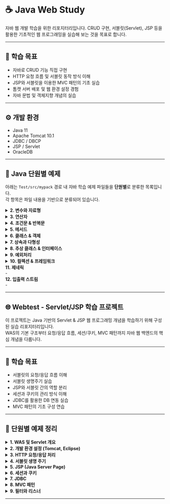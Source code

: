 # ☕ Java Web Study

자바 웹 개발 학습을 위한 리포지터리입니다. CRUD 구현, 서블릿(Servlet), JSP 등을 활용한 기초적인 웹 프로그래밍을 실습해 보는 것을 목표로 합니다.

---

## 📌 학습 목표

- 자바로 CRUD 기능 직접 구현
- HTTP 요청 흐름 및 서블릿 동작 방식 이해
- JSP와 서블릿을 이용한 MVC 패턴의 기초 실습
- 톰캣 서버 배포 및 웹 환경 설정 경험
- 자바 문법 및 객체지향 개념의 실습

---

## ⚙️ 개발 환경

- Java 11  
- Apache Tomcat 10.1  
- JDBC / DBCP  
- JSP / Servlet  
- OracleDB  

---

## 📁 Java 단원별 예제

아래는 `Test/src/mypack` 경로 내 자바 학습 예제 파일들을 **단원별**로 분류한 목록입니다.  
각 항목은 파일 내용을 기반으로 분류되어 있습니다.

<details>
<summary><strong>2. 변수와 자료형</strong></summary>

- [`Wrapper.java`](Test/src/mypack/Wrapper.java)

</details>

<details>
<summary><strong>3. 연산자</strong></summary>

- [`MoneyDivider.java`](Test/src/mypack/MoneyDivider.java)

</details>

<details>
<summary><strong>4. 조건문 & 반복문</strong></summary>

- [`IsTriangle.java`](Test/src/mypack/IsTriangle.java)  
- [`RectCheck.java`](Test/src/mypack/RectCheck.java)  
- [`ForLoop.java`](Test/src/mypack/ForLoop.java)  
- [`ForEach.java`](Test/src/mypack/ForEach.java)  
- [`WhileLoop.java`](Test/src/mypack/WhileLoop.java)

</details>

<details>
<summary><strong>5. 메서드</strong></summary>

- [`StaticMember.java`](Test/src/mypack/StaticMember.java)

</details>

<details>
<summary><strong>6. 클래스 & 객체</strong></summary>

- [`Book.java`](Test/src/mypack/Book.java)  
- [`OOP_Circle.java`](Test/src/mypack/OOP_Circle.java)  
- [`Equals.java`](Test/src/mypack/Equals.java)

</details>

<details>
<summary><strong>7. 상속과 다형성</strong></summary>

- [`Inheritance.java`](Test/src/mypack/Inheritance.java)  
- [`MethodOverridingEx.java`](Test/src/mypack/MethodOverridingEx.java)

</details>

<details>
<summary><strong>8. 추상 클래스 & 인터페이스</strong></summary>

- [`GoodCalc.java`](Test/src/mypack/GoodCalc.java)  
- [`Interface.java`](Test/src/mypack/Interface.java)

</details>

<details>
<summary><strong>9. 예외처리</strong></summary>

- [`JavaException.java`](Test/src/mypack/JavaException.java)

</details>

<details>
<summary><strong>10. 컬렉션 & 프레임워크</strong></summary>

- [`ArrayListEx.java`](Test/src/mypack/ArrayListEx.java)  
- [`VectorEx.java`](Test/src/mypack/VectorEx.java)  
- [`PointVector.java`](Test/src/mypack/PointVector.java)  
- [`IteratorEx.java`](Test/src/mypack/IteratorEx.java)  
- [`HashMapDicEx.java`](Test/src/mypack/HashMapDicEx.java)  
- [`HashMapScoreEx.java`](Test/src/mypack/HashMapScoreEx.java)  
- [`HashMapStudentEx.java`](Test/src/mypack/HashMapStudentEx.java)

</details>
<summary><strong>11. 제네릭 </strong></summary>
-

</details>
<summary><strong>12. 입출력 스트림 </strong></summary>
-

---
## 🌐 Webtest - Servlet/JSP 학습 프로젝트

이 프로젝트는 Java 기반의 Servlet & JSP 웹 프로그래밍 개념을 학습하기 위해 구성된 실습 리포지터리입니다.  
WAS의 기본 구조부터 요청/응답 흐름, 세션/쿠키, MVC 패턴까지 자바 웹 백엔드의 핵심 개념을 다룹니다.

---

## 📌 학습 목표

- 서블릿의 요청/응답 흐름 이해
- 서블릿 생명주기 실습
- JSP와 서블릿 간의 역할 분리
- 세션과 쿠키의 관리 방식 이해
- JDBC를 활용한 DB 연동 실습
- MVC 패턴의 기초 구성 연습

---

## 📁 단원별 예제 정리

<details>
<summary><strong>1. WAS 및 Servlet 개요</strong></summary>

- 

</details>

<details>
<summary><strong>2. 개발 환경 설정 (Tomcat, Eclipse)</strong></summary>

- 

</details>

<details>
<summary><strong>3. HTTP 요청/응답 처리</strong></summary>

- 
- 

</details>

<details>
<summary><strong>4. 서블릿 생명 주기</strong></summary>

<!-- 예제 없음 -->

</details>

<details>
<summary><strong>5. JSP (Java Server Page)</strong></summary>

<!-- 예제 없음 -->

</details>

<details>
<summary><strong>6. 세션과 쿠키</strong></summary>

<!-- 예제 없음 -->

</details>

<details>
<summary><strong>7. JDBC</strong></summary>

- 

</details>

<details>
<summary><strong>8. MVC 패턴</strong></summary>

-  
- 

</details>

<details>
<summary><strong>9. 필터와 리스너</strong></summary>

<!-- 예제 없음 -->

</details>

---
</details>



